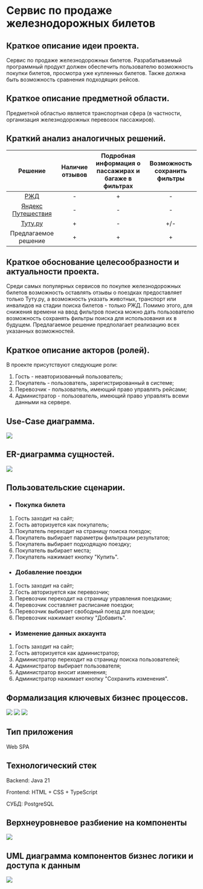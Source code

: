 # Сервис по продаже железнодорожных билетов

## Краткое описание идеи проекта.

Сервис по продаже железнодорожных билетов. 
Разрабатываемый программный продукт должен обеспечить пользователю возможность покупки билетов, просмотра уже купленных билетов.
Также должна быть возможность сравнения подходящих рейсов.

## Краткое описание предметной области.

Предметной областью является транспортная сфера (в частности, организация железнодорожных перевозок пассажиров).

## Краткий анализ аналогичных решений.

|                          Решение                          | Наличие отзывов | Подробная информация о пассажирах и багаже в фильтрах | Возможность сохранить фильтры |
|:---------------------------------------------------------:|:---------------:|:-----------------------------------------------------:|:-----------------------------:|
|                [РЖД](https://www.rzd.ru/)                 |        -        |                           +                           |               -               |
|  [Яндекс Путешествия](https://travel.yandex.ru/trains/)   |        -        |                           -                           |               -               |
|          [Туту.ру](https://www.tutu.ru/poezda/)           |        +        |                           -                           |              +/-              |
|                   Предлагаемое решение                    |        +        |                           +                           |               +               |

## Краткое обоснование целесообразности и актуальности проекта.

Среди самых популярных сервисов по покупке железнодорожных билетов возможность оставлять отзывы о поездках предоставляет только Туту.ру, а возможность указать животных, транспорт или инвалидов на стадии поиска билетов - только РЖД.
Помимо этого, для снижения времени на ввод фильтров поиска можно дать пользователю возможность сохранять фильтры поиска для использования их в будущем.
Предлагаемое решение предполагает реализацию всех указанных возможностей.

## Краткое описание акторов (ролей).

В проекте присутствуют следующие роли:

1. Гость - неавторизованный пользователь;
2. Покупатель - пользователь, зарегистрированный в системе;
3. Перевозчик - пользователь, имеющий право управлять рейсами;
4. Администратор - пользователь, имеющий право управлять всеми данными на сервере.

## Use-Case диаграмма.


![](img/use-case.svg)

## ER-диаграмма сущностей.

![](img/er-diagram.svg)

## Пользовательские сценарии.

- ### Покупка билета
1. Гость заходит на сайт;
2. Гость авторизуется как покупатель;
3. Покупатель переходит на страницу поиска поездок;
4. Покупатель выбирает параметры фильтрации результатов;
5. Покупатель выбирает подходящую поездку;
6. Покупатель выбирает места;
7. Покупатель нажимает кнопку "Купить".
- ### Добавление поездки
1. Гость заходит на сайт;
2. Гость авторизуется как перевозчик;
3. Перевозчик переходит на страницу управления поездками;
4. Перевозчик составляет расписание поездки;
5. Перевозчик выбирает свободный поезд для поездки;
6. Перевозчик нажимает кнопку "Добавить".
- ### Изменение данных аккаунта
1. Гость заходит на сайт;
2. Гость авторизуется как администратор;
3. Администратор переходит на страницу поиска пользователей;
4. Администратор выбирает пользователя;
5. Администратор вносит изменения;
6. Администратор нажимает кнопку "Сохранить изменения".

## Формализация ключевых бизнес процессов.

![](img/bpmn1.svg)
![](img/bpmn2.svg)
![](img/bpmn3.svg)

## Тип приложения

Web SPA

## Технологический стек

Backend: Java 21 

Frontend: HTML + CSS + TypeScript

СУБД: PostgreSQL

## Верхнеуровневое разбиение на компоненты

![](img/components.svg)

## UML диаграмма компонентов бизнес логики и доступа к данным

![](img/uml.svg)